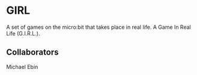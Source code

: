 # GIRL
A set of games on the micro:bit that takes place in real life. A Game In Real Life (G.I.R.L.).
## Collaborators
Michael
Ebin
